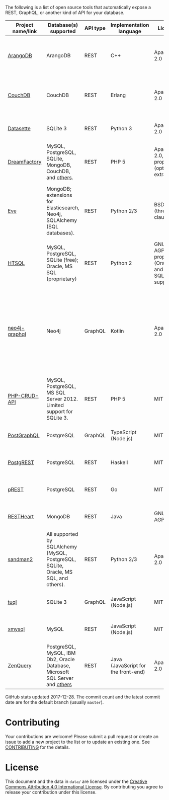 The following is a list of open source tools that automatically expose a REST, GraphQL, or another kind of API for your database.

|                          Project name/link                           |                                                     Database(s) supported                                                     | API type |       Implementation language       |                       License                       |                      GitHub stats                       |                                                                   Notes                                                                    |
|----------------------------------------------------------------------|-------------------------------------------------------------------------------------------------------------------------------|----------|-------------------------------------|-----------------------------------------------------|---------------------------------------------------------|--------------------------------------------------------------------------------------------------------------------------------------------|
| [ArangoDB](https://github.com/arangodb/arangodb)                     | ArangoDB                                                                                                                      | REST     | C++                                 | Apache 2.0                                          | 4819&nbsp;★; 41637&nbsp;commits, latest&nbsp;2017-12-28 | A database with a built-in REST API. [Official Docker image](https://hub.docker.com/r/arangodb/arangodb/).                                 |
| [CouchDB](https://github.com/apache/couchdb)                         | CouchDB                                                                                                                       | REST     | Erlang                              | Apache 2.0                                          | 3383&nbsp;★; 10943&nbsp;commits, latest&nbsp;2017-12-21 | A database with a built-in REST API. [Official Docker image](https://hub.docker.com/r/_/couchdb/).                                         |
| [Datasette](https://github.com/simonw/datasette)                     | SQLite 3                                                                                                                      | REST     | Python 3                            | Apache 2.0                                          | 1110&nbsp;★; 253&nbsp;commits, latest&nbsp;2017-12-15   | Read-only. [Official Docker image](https://hub.docker.com/r/terranodo/datasette/).                                                         |
| [DreamFactory](https://github.com/dreamfactorysoftware/dreamfactory) | MySQL, PostgreSQL, SQLite, MongoDB, CouchDB, and [others](https://www.dreamfactory.com/products).                             | REST     | PHP 5                               | Apache 2.0, proprietary (optional extras)           | 742&nbsp;★; 760&nbsp;commits, latest&nbsp;2017-11-16    | [Official Docker image](https://hub.docker.com/r/dreamfactorysoftware/df-docker/).                                                         |
| [Eve](https://github.com/pyeve/eve)                                  | MongoDB; extensions for Elasticsearch, Neo4j, SQLAlchemy (SQL databases).                                                     | REST     | Python 2/3                          | BSD (three-clause)                                  | 4650&nbsp;★; 2706&nbsp;commits, latest&nbsp;2017-12-06  | The SQLAlchemy extension isn't automatic. It requires the user to write SQLAlchemy mappings.                                               |
| [HTSQL](https://bitbucket.org/prometheus/htsql/src)                  | MySQL, PostgreSQL, SQLite (free); Oracle, MS SQL (proprietary)                                                                | REST     | Python 2                            | GNU AGPLv3, proprietary (Oracle and MS SQL support) | n/a                                                     |                                                                                                                                            |
| [neo4j-graphql](https://github.com/neo4j-graphql/neo4j-graphql)      | Neo4j                                                                                                                         | GraphQL  | Kotlin                              | Apache 2.0                                          | 150&nbsp;★; 108&nbsp;commits, latest&nbsp;2017-09-23    | Can generate a GraphQL API from an existing database or derive a new database model from a GraphQL schema and auto-generate the resolvers. |
| [PHP-CRUD-API](https://github.com/mevdschee/php-crud-api)            | MySQL, PostgreSQL, MS SQL Server 2012. Limited support for SQLite 3.                                                          | REST     | PHP 5                               | MIT                                                 | 1241&nbsp;★; 1004&nbsp;commits, latest&nbsp;2017-11-19  |                                                                                                                                            |
| [PostGraphQL](https://github.com/postgraphql/postgraphql)            | PostgreSQL                                                                                                                    | GraphQL  | TypeScript (Node.js)                | MIT                                                 | 4649&nbsp;★; 666&nbsp;commits, latest&nbsp;2017-12-25   | [Official Docker image](https://hub.docker.com/r/postgraphql/postgraphql/).                                                                |
| [PostgREST](https://github.com/begriffs/postgrest)                   | PostgreSQL                                                                                                                    | REST     | Haskell                             | MIT                                                 | 10114&nbsp;★; 1351&nbsp;commits, latest&nbsp;2017-12-12 | [Official Docker image](https://hub.docker.com/r/begriffs/postgrest/).                                                                     |
| [pREST](https://github.com/prest/prest)                              | PostgreSQL                                                                                                                    | REST     | Go                                  | MIT                                                 | 1583&nbsp;★; 400&nbsp;commits, latest&nbsp;2017-12-20   | [Official Docker image](https://hub.docker.com/r/prest/prest/).                                                                            |
| [RESTHeart](https://github.com/SoftInstigate/restheart)              | MongoDB                                                                                                                       | REST     | Java                                | GNU AGPLv3                                          | 414&nbsp;★; 1333&nbsp;commits, latest&nbsp;2017-12-17   | [Official Docker image](https://hub.docker.com/r/softinstigate/restheart/).                                                                |
| [sandman2](https://github.com/jeffknupp/sandman2)                    | All supported by SQLAlchemy (MySQL, PostgreSQL, SQLite, Oracle, MS SQL, and others).                                          | REST     | Python 2/3                          | Apache 2.0                                          | 668&nbsp;★; 129&nbsp;commits, latest&nbsp;2017-03-06    |                                                                                                                                            |
| [tuql](https://github.com/bradleyboy/tuql)                           | SQLite 3                                                                                                                      | GraphQL  | JavaScript (Node.js)                | MIT                                                 | 204&nbsp;★; 34&nbsp;commits, latest&nbsp;2017-11-22     | Read-only.                                                                                                                                 |
| [xmysql](https://github.com/o1lab/xmysql)                            | MySQL                                                                                                                         | REST     | JavaScript (Node.js)                | MIT                                                 | 1701&nbsp;★; 205&nbsp;commits, latest&nbsp;2017-12-07   | [Official Docker image](https://hub.docker.com/r/markuman/xmysql/).                                                                        |
| [ZenQuery](https://github.com/BjoernKW/ZenQuery)                     | PostgreSQL, MySQL, IBM Db2, Oracle Database, Microsoft SQL Server and [others](https://github.com/BjoernKW/ZenQuery#database) | REST     | Java (JavaScript for the front-end) | Apache 2.0                                          | 30&nbsp;★; 282&nbsp;commits, latest&nbsp;2017-01-31     | Read-only.                                                                                                                                 |


GitHub stats updated 2017-12-28. The commit count and the latest commit date are for the default branch (usually `master`).

# Contributing

Your contributions are welcome! Please submit a pull request or create an issue to add a new project to the list or to update an existing one. See [CONTRIBUTING](./CONTRIBUTING.md) for the details.

# License

This document and the data in `data/` are licensed under the [Creative Commons Attribution 4.0 International License](http://creativecommons.org/licenses/by/4.0/). By contributing you agree to release your contribution under this license.
